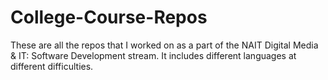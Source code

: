 # College-Course-Repos
These are all the repos that I worked on as a part of the NAIT Digital Media &amp; IT: Software Development stream. It includes different languages at different difficulties.
